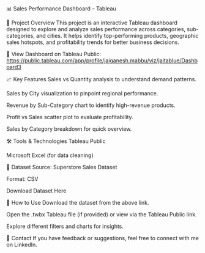 📊 Sales Performance Dashboard – Tableau

📌 Project Overview
This project is an interactive Tableau dashboard designed to explore and analyze sales performance across categories, sub-categories, and cities.
It helps identify top-performing products, geographic sales hotspots, and profitability trends for better business decisions.

🔗 View Dashboard on Tableau Public: https://public.tableau.com/app/profile/jaiganesh.mabbu/viz/jaitablue/Dashboard3

📈 Key Features
Sales vs Quantity analysis to understand demand patterns.

Sales by City visualization to pinpoint regional performance.

Revenue by Sub-Category chart to identify high-revenue products.

Profit vs Sales scatter plot to evaluate profitability.

Sales by Category breakdown for quick overview.

🛠 Tools & Technologies
Tableau Public

Microsoft Excel (for data cleaning)

📂 Dataset
Source: Superstore Sales Dataset

Format: CSV

Download Dataset Here

📜 How to Use
Download the dataset from the above link.

Open the .twbx Tableau file (if provided) or view via the Tableau Public link.

Explore different filters and charts for insights.

📧 Contact
If you have feedback or suggestions, feel free to connect with me on LinkedIn.
